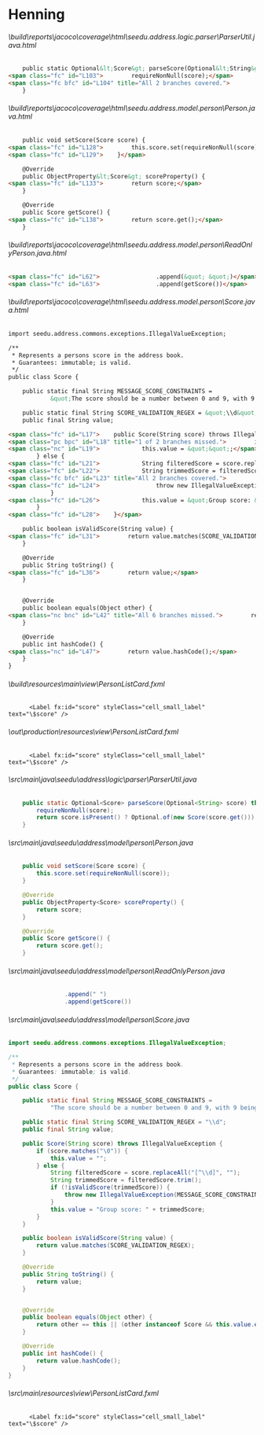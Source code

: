 # Henning
###### \build\reports\jacoco\coverage\html\seedu.address.logic.parser\ParserUtil.java.html
``` html
    public static Optional&lt;Score&gt; parseScore(Optional&lt;String&gt; score) throws IllegalValueException {
<span class="fc" id="L103">        requireNonNull(score);</span>
<span class="fc bfc" id="L104" title="All 2 branches covered.">        return score.isPresent() ? Optional.of(new Score(score.get())) : Optional.empty();</span>
    }
```
###### \build\reports\jacoco\coverage\html\seedu.address.model.person\Person.java.html
``` html
    public void setScore(Score score) {
<span class="fc" id="L128">        this.score.set(requireNonNull(score));</span>
<span class="fc" id="L129">    }</span>

    @Override
    public ObjectProperty&lt;Score&gt; scoreProperty() {
<span class="fc" id="L133">        return score;</span>
    }

    @Override
    public Score getScore() {
<span class="fc" id="L138">        return score.get();</span>
    }

```
###### \build\reports\jacoco\coverage\html\seedu.address.model.person\ReadOnlyPerson.java.html
``` html
<span class="fc" id="L62">                .append(&quot; &quot;)</span>
<span class="fc" id="L63">                .append(getScore())</span>
```
###### \build\reports\jacoco\coverage\html\seedu.address.model.person\Score.java.html
``` html
import seedu.address.commons.exceptions.IllegalValueException;

/**
 * Represents a persons score in the address book.
 * Guarantees: immutable; is valid.
 */
public class Score {

    public static final String MESSAGE_SCORE_CONSTRAINTS =
            &quot;The score should be a number between 0 and 9, with 9 being the best score and 0 the worst.&quot;;

    public static final String SCORE_VALIDATION_REGEX = &quot;\\d&quot;;
    public final String value;

<span class="fc" id="L17">    public Score(String score) throws IllegalValueException {</span>
<span class="pc bpc" id="L18" title="1 of 2 branches missed.">        if (score.matches(&quot;\0&quot;)) {</span>
<span class="nc" id="L19">            this.value = &quot;&quot;;</span>
        } else {
<span class="fc" id="L21">            String filteredScore = score.replaceAll(&quot;[^\\d]&quot;, &quot;&quot;);</span>
<span class="fc" id="L22">            String trimmedScore = filteredScore.trim();</span>
<span class="fc bfc" id="L23" title="All 2 branches covered.">            if (!isValidScore(trimmedScore)) {</span>
<span class="fc" id="L24">                throw new IllegalValueException(MESSAGE_SCORE_CONSTRAINTS);</span>
            }
<span class="fc" id="L26">            this.value = &quot;Group score: &quot; + trimmedScore;</span>
        }
<span class="fc" id="L28">    }</span>

    public boolean isValidScore(String value) {
<span class="fc" id="L31">        return value.matches(SCORE_VALIDATION_REGEX);</span>
    }

    @Override
    public String toString() {
<span class="fc" id="L36">        return value;</span>
    }


    @Override
    public boolean equals(Object other) {
<span class="nc bnc" id="L42" title="All 6 branches missed.">        return other == this || (other instanceof Score &amp;&amp; this.value.equals(((Score) other).value));</span>
    }

    @Override
    public int hashCode() {
<span class="nc" id="L47">        return value.hashCode();</span>
    }
}
```
###### \build\resources\main\view\PersonListCard.fxml
``` fxml
      <Label fx:id="score" styleClass="cell_small_label"  text="\$score" />
```
###### \out\production\resources\view\PersonListCard.fxml
``` fxml
      <Label fx:id="score" styleClass="cell_small_label"  text="\$score" />
```
###### \src\main\java\seedu\address\logic\parser\ParserUtil.java
``` java
    public static Optional<Score> parseScore(Optional<String> score) throws IllegalValueException {
        requireNonNull(score);
        return score.isPresent() ? Optional.of(new Score(score.get())) : Optional.empty();
    }
```
###### \src\main\java\seedu\address\model\person\Person.java
``` java
    public void setScore(Score score) {
        this.score.set(requireNonNull(score));
    }

    @Override
    public ObjectProperty<Score> scoreProperty() {
        return score;
    }

    @Override
    public Score getScore() {
        return score.get();
    }

```
###### \src\main\java\seedu\address\model\person\ReadOnlyPerson.java
``` java
                .append(" ")
                .append(getScore())
```
###### \src\main\java\seedu\address\model\person\Score.java
``` java
import seedu.address.commons.exceptions.IllegalValueException;

/**
 * Represents a persons score in the address book.
 * Guarantees: immutable; is valid.
 */
public class Score {

    public static final String MESSAGE_SCORE_CONSTRAINTS =
            "The score should be a number between 0 and 9, with 9 being the best score and 0 the worst.";

    public static final String SCORE_VALIDATION_REGEX = "\\d";
    public final String value;

    public Score(String score) throws IllegalValueException {
        if (score.matches("\0")) {
            this.value = "";
        } else {
            String filteredScore = score.replaceAll("[^\\d]", "");
            String trimmedScore = filteredScore.trim();
            if (!isValidScore(trimmedScore)) {
                throw new IllegalValueException(MESSAGE_SCORE_CONSTRAINTS);
            }
            this.value = "Group score: " + trimmedScore;
        }
    }

    public boolean isValidScore(String value) {
        return value.matches(SCORE_VALIDATION_REGEX);
    }

    @Override
    public String toString() {
        return value;
    }


    @Override
    public boolean equals(Object other) {
        return other == this || (other instanceof Score && this.value.equals(((Score) other).value));
    }

    @Override
    public int hashCode() {
        return value.hashCode();
    }
}
```
###### \src\main\resources\view\PersonListCard.fxml
``` fxml
      <Label fx:id="score" styleClass="cell_small_label"  text="\$score" />
```
